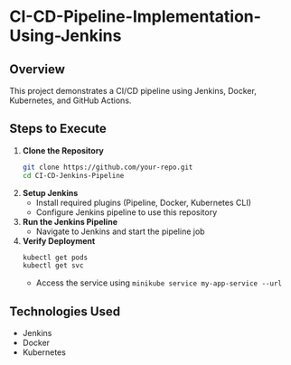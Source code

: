 # CI-CD-Pipeline-Implementation-Using-Jenkins

## Overview
This project demonstrates a CI/CD pipeline using Jenkins, Docker, Kubernetes, and GitHub Actions.

## Steps to Execute
1. **Clone the Repository**
   ```sh
   git clone https://github.com/your-repo.git
   cd CI-CD-Jenkins-Pipeline
   ```
2. **Setup Jenkins**
   - Install required plugins (Pipeline, Docker, Kubernetes CLI)
   - Configure Jenkins pipeline to use this repository
3. **Run the Jenkins Pipeline**
   - Navigate to Jenkins and start the pipeline job
4. **Verify Deployment**
   ```sh
   kubectl get pods
   kubectl get svc
   ```
   - Access the service using `minikube service my-app-service --url`

## Technologies Used
- Jenkins
- Docker
- Kubernetes

